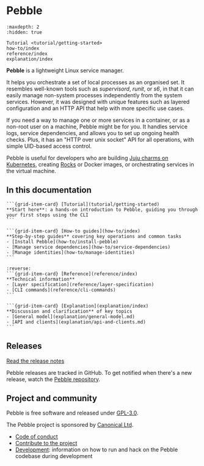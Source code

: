 # Pebble

```{toctree}
:maxdepth: 2
:hidden: true

Tutorial <tutorial/getting-started>
how-to/index
reference/index
explanation/index
```

**Pebble** is a lightweight Linux service manager.

It helps you orchestrate a set of local processes as an organised set. It resembles well-known tools such as _supervisord_, _runit_, or _s6_, in that it can easily manage non-system processes independently from the system services. However, it was designed with unique features such as layered configuration and an HTTP API that help with more specific use cases.

If you need a way to manage one or more services in a container, or as a non-root user on a machine, Pebble might be for you. It handles service logs, service dependencies, and allows you to set up ongoing health checks. Plus, it has an "HTTP over unix socket" API for all operations, with simple UID-based access control.

Pebble is useful for developers who are building [Juju charms on Kubernetes](https://juju.is/docs/sdk/from-zero-to-hero-write-your-first-kubernetes-charm), creating [Rocks](https://documentation.ubuntu.com/rockcraft/en/latest/explanation/rocks/) or Docker images, or orchestrating services in the virtual machine.

## In this documentation

````{grid} 1 1 2 2
```{grid-item-card} [Tutorial](tutorial/getting-started)
**Start here**: a hands-on introduction to Pebble, guiding you through your first steps using the CLI
```

```{grid-item-card} [How-to guides](how-to/index)
**Step-by-step guides** covering key operations and common tasks
- [Install Pebble](how-to/install-pebble)
- [Manage service dependencies](how-to/service-dependencies)
- [Manage identities](how-to/manage-identities)
```
````

````{grid} 1 1 2 2
:reverse:
```{grid-item-card} [Reference](reference/index)
**Technical information**
- [Layer specification](reference/layer-specification)
- [CLI commands](reference/cli-commands)
```

```{grid-item-card} [Explanation](explanation/index)
**Discussion and clarification** of key topics
- [General model](explanation/general-model.md)
- [API and clients](explanation/api-and-clients.md)
```
````

## Releases

[Read the release notes](https://github.com/canonical/pebble/releases)

Pebble releases are tracked in GitHub. To get notified when there's a new release, watch the [Pebble repository](https://github.com/canonical/pebble).

## Project and community

Pebble is free software and released under [GPL-3.0](https://www.gnu.org/licenses/gpl-3.0.en.html).

The Pebble project is sponsored by [Canonical Ltd](https://www.canonical.com).

- [Code of conduct](https://ubuntu.com/community/ethos/code-of-conduct)
- [Contribute to the project](https://github.com/canonical/pebble?tab=readme-ov-file#contributing)
- [Development](https://github.com/canonical/pebble/blob/master/HACKING.md): information on how to run and hack on the Pebble codebase during development
